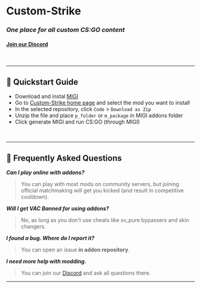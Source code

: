 # Custom-Strike
### *One place for all custom CS:GO content*
#### [Join our Discord](https://discord.gg/6AbkcN8)
<br>

---

## 🚴 Quickstart Guide

* Download and instal [MIGI](https://drive.google.com/drive/folders/1GKYQvl5NOUKKYmqiJjWXmUDKkRLJ_FFw?usp=sharing)
* Go to [Custom-Strike home page](https://github.com/Custom-Strike) and select the mod you want to install
* In the selected repository, click `Code` > `Download as Zip`
* Unzip the file and place `p_folder` or `m_package` in MIGI addons folder
* Click generate MIGI and run CS:GO (through MIGI)
<br>

---

## 📝 Frequently Asked Questions

***Can I play online with addons?***
> You can play with most mods on community servers, but joining official matchmaking will get you kicked (and result in competitive cooldown).

***Will I get VAC Banned for using addons?***
> No, as long as you don't use cheats like sv_pure bypassers and skin changers.

***I found a bug. Where do I report it?***
> You can open an issue **in addon repository**. 

***I need more help with modding.***
> You can join our [Discord](https://discord.gg/6AbkcN8) and ask all questions there.
---

